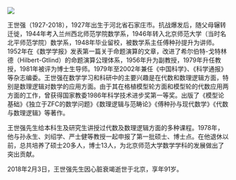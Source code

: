 ![](https://s2.loli.net/2022/09/02/LucHQiz2Y5nJqZD.png)

王世强（1927-2018），1927年出生于河北省石家庄市。抗战爆发后，随父母辗转迁徙，1944年考入兰州西北师范学院数学系，1946年转入北京师范大学（当时名北平师范学院）数学系，1948年毕业留校，被数学系主任傅种孙提升为讲师。1952年在《数学学报》发表第一篇关于命题演算的文章，改进了希尔伯特-戈特林德（Hilbert-Gtlind）的命题演算公理体系，1956年升为副教授，1979年升任教授，1981年被评为博士生导师。1979年至2002年兼任《中国科学》、《科学通报》等杂志编委。王世强在数学学习和科研中的主要兴趣是在代数和数理逻辑方面，特别是数理逻辑对数学的应用方面。由于其在格植模型轮方面和模型轮的代数应用两方面的工作，曾获得国家教委1986年科学技术进步奖第一等奖。出版了《模型论基础》《独立于ZFC的数学问题》《数理逻辑与范畴论》《傅种孙与现代数学》《代数与数理逻辑》等著作。

王世强先生给本科生及研究生讲授过代数及数理逻辑方面的多种课程。1978年，他与孙永生、刘绍学、严士健等教授一起申报了第一批硕士、博士点。在他退休以前，总共培养了硕士20多人，博士13人，为北京师范大学数学学科的发展做出了突出贡献。

2018年2月3日，王世强先生因心脏衰竭逝世于北京，享年91岁。